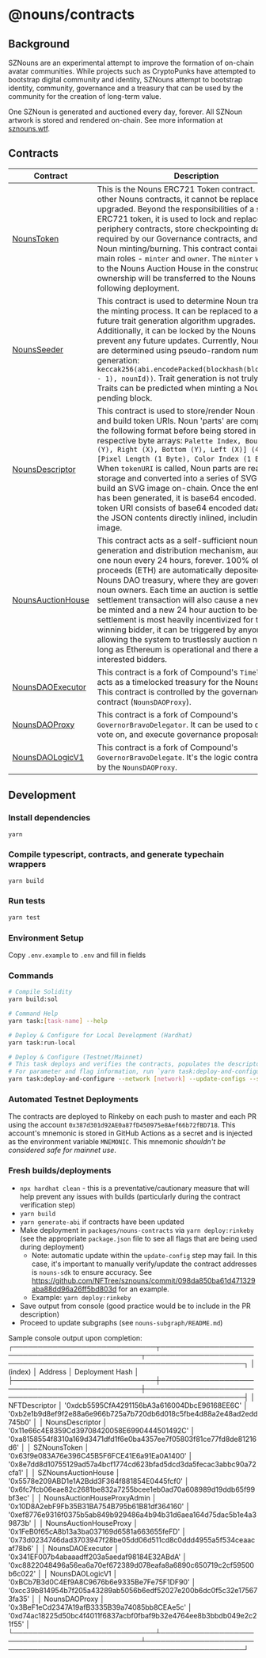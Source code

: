 # @nouns/contracts

## Background

SZNouns are an experimental attempt to improve the formation of on-chain avatar communities. While projects such as CryptoPunks have attempted to bootstrap digital community and identity, SZNouns attempt to bootstrap identity, community, governance and a treasury that can be used by the community for the creation of long-term value.

One SZNoun is generated and auctioned every day, forever. All SZNoun artwork is stored and rendered on-chain. See more information at [sznouns.wtf](https://sznouns.wtf/).

## Contracts

| Contract                                                        | Description                                                                                                                                                                                                                                                                                                                                                                                                                                                                                                                                                                                                                             | Address                                                                                                               |
| --------------------------------------------------------------- | --------------------------------------------------------------------------------------------------------------------------------------------------------------------------------------------------------------------------------------------------------------------------------------------------------------------------------------------------------------------------------------------------------------------------------------------------------------------------------------------------------------------------------------------------------------------------------------------------------------------------------------- | --------------------------------------------------------------------------------------------------------------------- |
| [NounsToken](./contracts/NounsToken.sol)                        | This is the Nouns ERC721 Token contract. Unlike other Nouns contracts, it cannot be replaced or upgraded. Beyond the responsibilities of a standard ERC721 token, it is used to lock and replace periphery contracts, store checkpointing data required by our Governance contracts, and control Noun minting/burning. This contract contains two main roles - `minter` and `owner`. The `minter` will be set to the Nouns Auction House in the constructor and ownership will be transferred to the Nouns DAO following deployment.                                                                                                    | [0x9C8fF314C9Bc7F6e59A9d9225Fb22946427eDC03](https://etherscan.io/address/0x9C8fF314C9Bc7F6e59A9d9225Fb22946427eDC03) |
| [NounsSeeder](./contracts/NounsSeeder.sol)                      | This contract is used to determine Noun traits during the minting process. It can be replaced to allow for future trait generation algorithm upgrades. Additionally, it can be locked by the Nouns DAO to prevent any future updates. Currently, Noun traits are determined using pseudo-random number generation: `keccak256(abi.encodePacked(blockhash(block.number - 1), nounId))`. Trait generation is not truly random. Traits can be predicted when minting a Noun on the pending block.                                                                                                                                          | [0xCC8a0FB5ab3C7132c1b2A0109142Fb112c4Ce515](https://etherscan.io/address/0xCC8a0FB5ab3C7132c1b2A0109142Fb112c4Ce515) |
| [NounsDescriptor](./contracts/NounsDescriptor.sol)              | This contract is used to store/render Noun artwork and build token URIs. Noun 'parts' are compressed in the following format before being stored in their respective byte arrays: `Palette Index, Bounds [Top (Y), Right (X), Bottom (Y), Left (X)] (4 Bytes), [Pixel Length (1 Byte), Color Index (1 Byte)][]`. When `tokenURI` is called, Noun parts are read from storage and converted into a series of SVG rects to build an SVG image on-chain. Once the entire SVG has been generated, it is base64 encoded. The token URI consists of base64 encoded data URI with the JSON contents directly inlined, including the SVG image. | [0x0Cfdb3Ba1694c2bb2CFACB0339ad7b1Ae5932B63](https://etherscan.io/address/0x0Cfdb3Ba1694c2bb2CFACB0339ad7b1Ae5932B63) |
| [NounsAuctionHouse](./contracts/NounsAuctionHouse.sol)          | This contract acts as a self-sufficient noun generation and distribution mechanism, auctioning one noun every 24 hours, forever. 100% of auction proceeds (ETH) are automatically deposited in the Nouns DAO treasury, where they are governed by noun owners. Each time an auction is settled, the settlement transaction will also cause a new noun to be minted and a new 24 hour auction to begin. While settlement is most heavily incentivized for the winning bidder, it can be triggered by anyone, allowing the system to trustlessly auction nouns as long as Ethereum is operational and there are interested bidders.       | [0xF15a943787014461d94da08aD4040f79Cd7c124e](https://etherscan.io/address/0xF15a943787014461d94da08aD4040f79Cd7c124e) |
| [NounsDAOExecutor](./contracts/governance/NounsDAOExecutor.sol) | This contract is a fork of Compound's `Timelock`. It acts as a timelocked treasury for the Nouns DAO. This contract is controlled by the governance contract (`NounsDAOProxy`).                                                                                                                                                                                                                                                                                                                                                                                                                                                         | [0x0BC3807Ec262cB779b38D65b38158acC3bfedE10](https://etherscan.io/address/0x0BC3807Ec262cB779b38D65b38158acC3bfedE10) |
| [NounsDAOProxy](./contracts/governance/NounsDAOProxy.sol)       | This contract is a fork of Compound's `GovernorBravoDelegator`. It can be used to create, vote on, and execute governance proposals.                                                                                                                                                                                                                                                                                                                                                                                                                                                                                                    | [0x6f3E6272A167e8AcCb32072d08E0957F9c79223d](https://etherscan.io/address/0x6f3E6272A167e8AcCb32072d08E0957F9c79223d) |
| [NounsDAOLogicV1](./contracts/governance/NounsDAOLogicV1.sol)   | This contract is a fork of Compound's `GovernorBravoDelegate`. It's the logic contract used by the `NounsDAOProxy`.                                                                                                                                                                                                                                                                                                                                                                                                                                                                                                                     | [0xa43aFE317985726E4e194eb061Af77fbCb43F944](https://etherscan.io/address/0xa43aFE317985726E4e194eb061Af77fbCb43F944) |

## Development

### Install dependencies

```sh
yarn
```

### Compile typescript, contracts, and generate typechain wrappers

```sh
yarn build
```

### Run tests

```sh
yarn test
```

### Environment Setup

Copy `.env.example` to `.env` and fill in fields

### Commands

```sh
# Compile Solidity
yarn build:sol

# Command Help
yarn task:[task-name] --help

# Deploy & Configure for Local Development (Hardhat)
yarn task:run-local

# Deploy & Configure (Testnet/Mainnet)
# This task deploys and verifies the contracts, populates the descriptor, and transfers contract ownership.
# For parameter and flag information, run `yarn task:deploy-and-configure --help`.
yarn task:deploy-and-configure --network [network] --update-configs --start-auction --auto-deploy
```

### Automated Testnet Deployments

The contracts are deployed to Rinkeby on each push to master and each PR using the account `0x387d301d92AE0a87fD450975e8Aef66b72fBD718`. This account's mnemonic is stored in GitHub Actions as a secret and is injected as the environment variable `MNEMONIC`. This mnemonic _shouldn't be considered safe for mainnet use_.

### Fresh builds/deployments
- `npx hardhat clean` - this is a preventative/cautionary measure that will help prevent any issues with builds (particularly during the contract verification step)
- `yarn build`
- `yarn generate-abi` if contracts have been updated
- Make deployment in `packages/nouns-contracts` via `yarn deploy:rinkeby` (see the appropriate `package.json` file to see all flags that are being used during deployment)
  - Note: automatic update within the `update-config` step may fail. In this case, it's important to manually verify/update the contract addresses is `nouns-sdk` to ensure accuracy. See https://github.com/NFTree/sznouns/commit/098da850ba61d471329aba88dd96a26ff5bd803d for an example.
  - Example: `yarn deploy:rinkeby`
- Save output from console (good practice would be to include in the PR description)
- Proceed to update subgraphs (see `nouns-subgraph/README.md`)

Sample console output upon completion:
┌─────────────────────────────┬──────────────────────────────────────────────┬──────────────────────────────────────────────────────────────────────┐
│           (index)           │                   Address                    │                           Deployment Hash                            │
├─────────────────────────────┼──────────────────────────────────────────────┼──────────────────────────────────────────────────────────────────────┤
│        NFTDescriptor        │ '0xdcb5595CfA4291156bA3a616004DbcE96168EE6C' │ '0xb2e1b9d8ef9f2e88a6e966b725a7b720db6d018c5fbe4d88a2e48ad2edd745b0' │
│       NounsDescriptor       │ '0x11e66c4E8359Cd39708420058E6990444501492C' │ '0xa8158554f8310a169d3471dfd1f6e0ba4357ee7f05803f81ce77fd8de81216d6' │
│        SZNounsToken         │ '0x63f9e083A76e396C45B5F6FCE41E6a91Ea0A1400' │ '0x8e7dd8d10755129ad57a4bcf1774cd623bfad5dcd3da5fecac3abbc90a72cfa1' │
│     SZNounsAuctionHouse     │ '0x5578e209ABD1e1A2Bdd3F364f881854E0445fcf0' │ '0x6fc7fcb06eae82c2681be832a7255bcee1eb0ad70a608989d19ddb65f99bf3ec' │
│ NounsAuctionHouseProxyAdmin │ '0x10D8A2ebF9Fb35B31BA754B795b61B81df364160' │ '0xef8776e9316f0375b5ab849b929486a4b94b31d6aea164d75dac5b1e4a39873b' │
│   NounsAuctionHouseProxy    │ '0x1FeB0f65cA8b13a3ba037169d6581a663655feFD' │ '0x73d0234746dad3703947f28be05dd06d511cd8c0ddd4955a5f534ceaacaf78b6' │
│      NounsDAOExecutor       │ '0x341EF007b4abaaadff203a5aedaf98184E32ABdA' │ '0xc8822048496a56ea6a70ef672389d078eafa8a6890c650719c2cf59500b6c022' │
│       NounsDAOLogicV1       │ '0xBCb7B3d0C4Ef9A8C9676b6e9335Be7Fe75F1DF90' │ '0xcc39b814954b7f205a43289ab5056b6edf52027e200b6dc0f5c32e175673fa35' │
│        NounsDAOProxy        │ '0x3BeF1eCd2347A19afB3335B39a74085bb8CEAe5c' │ '0xd74ac18225d50bc4f4011f6837acbf0fbaf9b32e4764ee8b3bbdb049e2c21f55' │
└─────────────────────────────┴──────────────────────────────────────────────┴──────────────────────────────────────────────────────────────────────┘